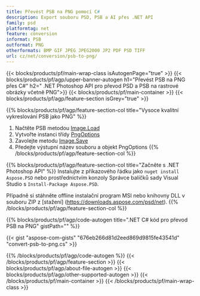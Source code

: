 ```yaml
---
title: Převést PSB na PNG pomocí C#
description: Export souboru PSD, PSB a AI přes .NET API
family: psd
platformtag: net
feature: conversion
informat: PSB
outformat: PNG
otherformats: BMP GIF JPEG JPEG2000 JP2 PDF PSD TIFF
url: cz/net/conversion/psb-to-png/
---
```


{{< blocks/products/pf/main-wrap-class isAutogenPage="true" >}}
{{< blocks/products/pf/agp/upper-banner-autogen h1="Převést PSB na PNG přes C#" h2=" .NET Photoshop API pro převod PSD a PSB na rastrové obrázky včetně PNG">}}
{{< blocks/products/pf/main-container >}}
{{< blocks/products/pf/agp/feature-section isGrey="true" >}}

{{% blocks/products/pf/agp/feature-section-col title="Vysoce kvalitní vykreslování PSB jako PNG" %}}
1. Načtěte PSB metodou [Image.Load](https://apireference.aspose.com/psd/net/aspose.psd/image/methods/load/index)
1. Vytvořte instanci třídy [PngOptions](https://apireference.aspose.com/psd/net/aspose.psd.imageoptions/pngoptions)
1. Zavolejte metodu [Image.Save](https://apireference.aspose.com/psd/net/aspose.psd/image/methods/save/index)
1. Předejte výstupní název souboru a objekt PngOptions
{{% /blocks/products/pf/agp/feature-section-col %}}

{{% blocks/products/pf/agp/feature-section-col title="Začněte s .NET Photoshop API" %}}
Instalujte z příkazového řádku jako ```nuget install Aspose.PSD``` nebo prostřednictvím konzoly Správce balíčků sady Visual Studio s ```Install-Package Aspose.PSD```.

Případně si stáhněte offline instalační program MSI nebo knihovny DLL v souboru ZIP z [stažení] (https://downloads.aspose.com/psd/net).
{{% /blocks/products/pf/agp/feature-section-col %}}

{{% blocks/products/pf/agp/code-autogen title=".NET C# kód pro převod PSB na PNG" gistPath="" %}}

{{< gist "aspose-com-gists" "676eb266d81d2eed869d9815fe43541d" "convert-psb-to-png.cs" >}}

{{% /blocks/products/pf/agp/code-autogen %}}
{{< /blocks/products/pf/agp/feature-section >}}
{{< blocks/products/pf/agp/about-file-autogen >}}
{{< blocks/products/pf/agp/other-supported-autogen >}}
{{< /blocks/products/pf/main-container >}}
{{< /blocks/products/pf/main-wrap-class >}}

